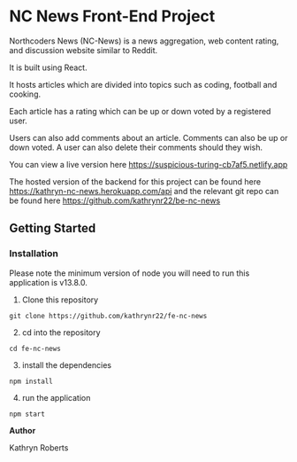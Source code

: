 # NC News Front-End Project

Northcoders News (NC-News) is a news aggregation, web content rating, and discussion website similar to Reddit.

It is built using React.

It hosts articles which are divided into topics such as coding, football and cooking.

Each article has a rating which can be up or down voted by a registered user.

Users can also add comments about an article. Comments can also be up or down voted. A user can also delete their comments should they wish.

You can view a live version here https://suspicious-turing-cb7af5.netlify.app

The hosted version of the backend for this project can be found here https://kathryn-nc-news.herokuapp.com/api and the relevant git repo can be found here https://github.com/kathrynr22/be-nc-news

## Getting Started

### **Installation**

Please note the minimum version of node you will need to run this application is v13.8.0.

1. Clone this repository

`git clone https://github.com/kathrynr22/fe-nc-news`

2. cd into the repository

`cd fe-nc-news`

3. install the dependencies

`npm install`

4. run the application

`npm start`

**Author**

Kathryn Roberts
